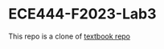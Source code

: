 # ECE444-F2023-Lab3
This repo is a clone of [textbook repo](https://github.com/miguelgrinberg/flasky)

